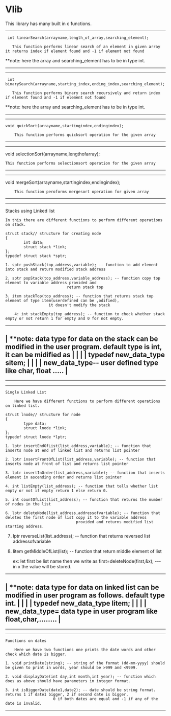 # Vlib
This library has many built in c functions.
____________________________________________________________________________________________________________________________________________________

     int linearSearch(arrayname,length_of_array,searching_element);

       This function performs linear search of an element in given array it returns index if element found and -1 if element not found

   **note: here the array and searching_element has to be in type int.
____________________________________________________________________________________________________________________________________________________

____________________________________________________________________________________________________________________________________________________

     int binarySearch(arrayname,starting_index,ending_index,searching_element);

       This function performs binary search recursively and return index if element found and -1 if element not found

   **note: here the array and searching_element has to be in type int.
____________________________________________________________________________________________________________________________________________________

____________________________________________________________________________________________________________________________________________________
    void quickSort(arrayname,startingindex,endingindex);

        This function performs quicksort operation for the given array

____________________________________________________________________________________________________________________________________________________

____________________________________________________________________________________________________________________________________________________
   void selectionSort(arrayname,lengthofarray);

	This function performs selectionsort operation for the given array

____________________________________________________________________________________________________________________________________________________

____________________________________________________________________________________________________________________________________________________
   void mergeSort(arrayname,startingindex,endingindex);

        This function peroforms mergesort operation for given array

____________________________________________________________________________________________________________________________________________________

____________________________________________________________________________________________________________________________________________________
   Stacks using Linked list

	In this there are different functions to perform different operations on stack.

	struct stack// structure for creating node
	{
       		int data;
       		struct stack *link;
	};
	typedef struct stack *sptr;

	1. sptr pushStack(top_address,variable); -- function to add element into stack and return modified stack address

	2. sptr popStack(top_address,variable_address); -- function copy top element to variable address provided and
							   return stack top

	3. item stackTop(top_address); -- function that returns stack top element of type item(userdefined can be ,odified),
					   it doesn't modify the stack

        4: int stackEmpty(top_address); -- function to check whether stack empty or not return 1 for empty and 0 for not empty.
  --------------------------------------------------------------------------------------------------------------------------------
  |	**note: data type for data on the stack can be modified in the user program. default type is int, it can be midified as  |
  |																 |
  |		typedef new_data_type sitem;											 |
  |																 |
  |	new_data_type-- user defined type like char, float .....                                                                 |
  --------------------------------------------------------------------------------------------------------------------------------
____________________________________________________________________________________________________________________________________________________

____________________________________________________________________________________________________________________________________________________
	Single Linked List

		Here we have different functions to perform different operations on linked list.

	struct lnode// structure for node
	{
    		type data;
    		struct lnode *link;
	};
	typedef struct lnode *lptr;

	1. lptr insertEndOfList(list_address,variable); -- function that inserts node at end of linked list and returns list pointer

	2. lptr insertFrontOfList(list_address,variable); -- function that inserts node at front of list and returns list pointer

	3. lptr insertInOrder(list_address,variable); -- function that inserts element in ascending order and returns list pointer

	4. int listEmpty(list_address); -- function that tells whether list empty or not if empty return 1 else return 0.

	5. int countOfList(list_address); -- function that returns the number of nodes in the list

	6. lptr deleteNode(list_address,addressofvariable); -- function that deletes the first node of list copy it to the variable address
							       provided and returns modified list starting address.
  7. lptr reverseList(list_address); -- function that returns reversed list addressofvariable
  8. litem getMiddleOfList(list); --  function that return middle element of list

		ex: let first be list name then we write as        first=deleteNode(first,&x); --- in x the value will be stored.

  ------------------------------------------------------------------------------------------------------------------------------------------
  |		**note: data type for data on linked list can be modified in user program as follows. default type int.                     |
  | 																	    |
  |		typedef new_data_type litem;           											    |
  |																	    |
  |		new_data_type= data type in user program like float,char,........  							    |
  ------------------------------------------------------------------------------------------------------------------------------------------

____________________________________________________________________________________________________________________________________________________

____________________________________________________________________________________________________________________________________________________
	Functions on dates

		Here we have two functions one prints the date words and other check which date is bigger.

	1. void printDate(string); -- string of the format (dd-mm-yyyy) should be given to print in words, year should be >999 and <9999.

	2. void displayDate(int day,int month,int year); -- function which does as above should have parameters in integer format.

	3. int isBiggerDate(date1,date2); -- date should be string format. returns 1 if date1 bigger, 2 if second date is bigger,
					     0 if both dates are equal and -1 if any of the date is invalid.

____________________________________________________________________________________________________________________________________________________
